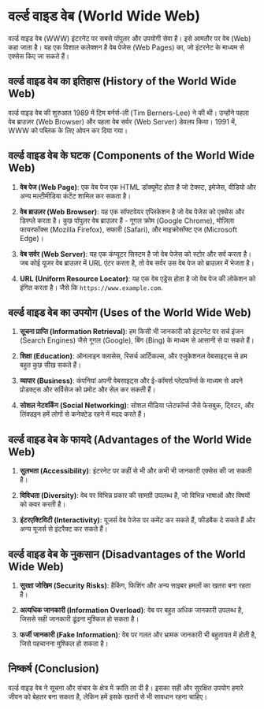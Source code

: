 # वर्ल्ड वाइड वेब (World Wide Web)

वर्ल्ड वाइड वेब (WWW) इंटरनेट पर सबसे पॉपुलर और उपयोगी सेवा है। इसे आमतौर पर वेब (Web) कहा जाता है। यह एक विशाल कलेक्शन है वेब पेजेस (Web Pages) का, जो इंटरनेट के माध्यम से एक्सेस किए जा सकते हैं।

## वर्ल्ड वाइड वेब का इतिहास (History of the World Wide Web)

वर्ल्ड वाइड वेब की शुरुआत 1989 में टिम बर्नर्स-ली (Tim Berners-Lee) ने की थी। उन्होंने पहला वेब ब्राउज़र (Web Browser) और पहला वेब सर्वर (Web Server) डेवलप किया। 1991 में, WWW को पब्लिक के लिए ओपन कर दिया गया।

## वर्ल्ड वाइड वेब के घटक (Components of the World Wide Web)

1. **वेब पेज (Web Page)**: एक वेब पेज एक HTML डॉक्यूमेंट होता है जो टेक्स्ट, इमेजेस, वीडियो और अन्य मल्टीमीडिया कंटेंट शामिल कर सकता है।
   
2. **वेब ब्राउज़र (Web Browser)**: यह एक सॉफ्टवेयर एप्लिकेशन है जो वेब पेजेस को एक्सेस और डिस्प्ले करता है। कुछ पॉपुलर वेब ब्राउज़र हैं - गूगल क्रोम (Google Chrome), मोज़िला फायरफॉक्स (Mozilla Firefox), सफारी (Safari), और माइक्रोसॉफ्ट एज (Microsoft Edge)।
   
3. **वेब सर्वर (Web Server)**: यह एक कंप्यूटर सिस्टम है जो वेब पेजेस को स्टोर और सर्व करता है। जब कोई यूजर वेब ब्राउज़र में URL एंटर करता है, तो वेब सर्वर उस वेब पेज को ब्राउज़र में भेजता है।

4. **URL (Uniform Resource Locator)**: यह एक वेब एड्रेस होता है जो वेब पेज की लोकेशन को इंगित करता है। जैसे कि `https://www.example.com`.

## वर्ल्ड वाइड वेब का उपयोग (Uses of the World Wide Web)

1. **सूचना प्राप्ति (Information Retrieval)**: हम किसी भी जानकारी को इंटरनेट पर सर्च इंजन (Search Engines) जैसे गूगल (Google), बिंग (Bing) के माध्यम से आसानी से पा सकते हैं।
   
2. **शिक्षा (Education)**: ऑनलाइन क्लासेस, रिसर्च आर्टिकल्स, और एजुकेशनल वेबसाइट्स से हम बहुत कुछ सीख सकते हैं।
   
3. **व्यापार (Business)**: कंपनियां अपनी वेबसाइट्स और ई-कॉमर्स प्लेटफॉर्म्स के माध्यम से अपने प्रोडक्ट्स और सर्विसेज को प्रमोट और सेल कर सकती हैं।
   
4. **सोशल नेटवर्किंग (Social Networking)**: सोशल मीडिया प्लेटफॉर्म्स जैसे फेसबुक, ट्विटर, और लिंक्डइन हमें लोगों से कनेक्टेड रहने में मदद करते हैं।

## वर्ल्ड वाइड वेब के फायदे (Advantages of the World Wide Web)

1. **सुलभता (Accessibility)**: इंटरनेट पर कहीं से भी और कभी भी जानकारी एक्सेस की जा सकती है।
   
2. **विविधता (Diversity)**: वेब पर विभिन्न प्रकार की सामग्री उपलब्ध है, जो विभिन्न भाषाओं और विषयों को कवर करती है।
   
3. **इंटरएक्टिविटी (Interactivity)**: यूजर्स वेब पेजेस पर कमेंट कर सकते हैं, फीडबैक दे सकते हैं और अन्य यूजर्स से इंटरैक्ट कर सकते हैं।

## वर्ल्ड वाइड वेब के नुकसान (Disadvantages of the World Wide Web)

1. **सुरक्षा जोखिम (Security Risks)**: हैकिंग, फिशिंग और अन्य साइबर हमलों का खतरा बना रहता है।
   
2. **अत्यधिक जानकारी (Information Overload)**: वेब पर बहुत अधिक जानकारी उपलब्ध है, जिससे सही जानकारी ढूंढना मुश्किल हो सकता है।
   
3. **फर्जी जानकारी (Fake Information)**: वेब पर गलत और भ्रामक जानकारी भी बहुतायत में होती है, जिसे पहचानना मुश्किल हो सकता है।

## निष्कर्ष (Conclusion)

वर्ल्ड वाइड वेब ने सूचना और संचार के क्षेत्र में क्रांति ला दी है। इसका सही और सुरक्षित उपयोग हमारे जीवन को बेहतर बना सकता है, लेकिन हमें इसके खतरों से भी सावधान रहना चाहिए।
